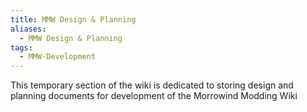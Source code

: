 ```yaml
---
title: MMW Design & Planning
aliases:
  - MMW Design & Planning
tags:
  - MMW-Development
---
```

This temporary section of the wiki is dedicated to storing design and planning documents for development of the Morrowind Modding Wiki
